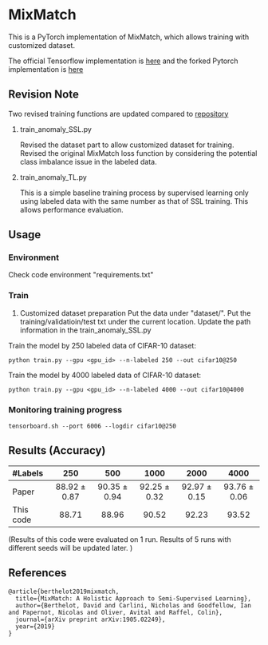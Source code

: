 # MixMatch

This is a PyTorch implementation of MixMatch, which allows training with customized dataset.

The official Tensorflow implementation is [here](https://github.com/google-research/mixmatch) and the forked Pytorch implementation is [here](https://github.com/YU1ut/MixMatch-pytorch)

## Revision Note

Two revised training functions are updated compared to [repository](https://github.com/YU1ut/MixMatch-pytorch)

1. train_anomaly_SSL.py

   Revised the dataset part to allow customized dataset for training.
   Revised the original MixMatch loss function by considering the potential class imbalance issue in the labeled data.
  
3. train_anomaly_TL.py
   
   This is a simple baseline training process by supervised learning only using labeled data with the same number as that of SSL training.
   This allows performance evaluation.

## Usage

### Environment

Check code environment "requirements.txt"

### Train

1. Customized dataset preparation
   Put the data under "dataset/".
   Put the training/validatioin/test txt under the current location.
   Update the path information in the train_anomaly_SSL.py 
   
   


Train the model by 250 labeled data of CIFAR-10 dataset:

```
python train.py --gpu <gpu_id> --n-labeled 250 --out cifar10@250
```

Train the model by 4000 labeled data of CIFAR-10 dataset:

```
python train.py --gpu <gpu_id> --n-labeled 4000 --out cifar10@4000
```

### Monitoring training progress
```
tensorboard.sh --port 6006 --logdir cifar10@250
```

## Results (Accuracy)
| #Labels | 250 | 500 | 1000 | 2000| 4000 |
|:---|:---:|:---:|:---:|:---:|:---:|
|Paper | 88.92 ± 0.87 | 90.35 ± 0.94 | 92.25 ± 0.32| 92.97 ± 0.15 |93.76 ± 0.06|
|This code | 88.71 | 88.96 | 90.52 | 92.23 | 93.52 |

(Results of this code were evaluated on 1 run. Results of 5 runs with different seeds will be updated later. )

## References
```
@article{berthelot2019mixmatch,
  title={MixMatch: A Holistic Approach to Semi-Supervised Learning},
  author={Berthelot, David and Carlini, Nicholas and Goodfellow, Ian and Papernot, Nicolas and Oliver, Avital and Raffel, Colin},
  journal={arXiv preprint arXiv:1905.02249},
  year={2019}
}
```

